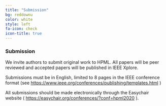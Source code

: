 ```yaml
---
title: "Submission"
bg: reddownu
color: white
style: left
fa-icon: check
icon-title: true
---
```


### Submission

We invite authors to submit original work to HPML. All papers will be peer reviewed and accepted papers will be published in IEEE Xplore.

Submissions must be in English, limited to 8 pages in the IEEE conference format (see <a href="https://www.ieee.org/conferences/publishing/templates.html" style="color:white">https://www.ieee.org/conferences/publishing/templates.html</a> )

All submissions should be made electronically through the Easychair website ( <a href="https://easychair.org/conferences/?conf=hpml2020">https://easychair.org/conferences/?conf=hpml2020</a> ).

